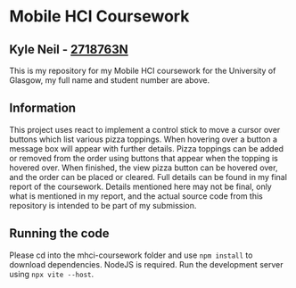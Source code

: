 # Mobile HCI Coursework

## Kyle Neil - [2718763N](mailto:2718763n@student.gla.ac.uk)

This is my repository for my Mobile HCI coursework for the University of Glasgow, my full name and student number are above.

## Information

This project uses react to implement a control stick to move a cursor over buttons which list various pizza toppings. When hovering over a button a message box will appear with further details. Pizza toppings can be added or removed from the order using buttons that appear when the topping is hovered over. When finished, the view pizza button can be hovered over, and the order can be placed or cleared. Full details can be found in my final report of the coursework. Details mentioned here may not be final, only what is mentioned in my report, and the actual source code from this repository is intended to be part of my submission.

## Running the code

Please cd into the mhci-coursework folder and use `npm install` to download dependencies. NodeJS is required. Run the development server using  `npx vite --host`.
